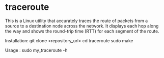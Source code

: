 # traceroute
This is a Linux utility that accurately traces the route of packets from a source to a destination node across the network. It displays each hop along the way and shows the round-trip time (RTT) for each segment of the route.

Installation: 
git clone <repository_url>
cd traceroute
sudo make

Usage : 
sudo my_traceroute -h
